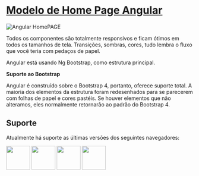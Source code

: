 # [Modelo de Home Page Angular](https://raphaelcarvalh.github.io/HomePage-/#/home/)

![Angular HomePAGE](https://lh3.googleusercontent.com/d/1HK10cL4sV6G83GvUajV2BBG4zBiL4B_O)

Todos os componentes são totalmente responsivos e ficam ótimos em todos os tamanhos de tela. Transições, sombras, cores, tudo lembra o fluxo que você teria com pedaços de papel.

Angular está usando Ng Bootstrap, como estrutura principal.

**Suporte ao Bootstrap**

Angular é construído sobre o Bootstrap 4, portanto, oferece suporte total. A maioria dos elementos da estrutura foram redesenhados para se parecerem com folhas de papel e cores pastéis. Se houver elementos que não alteramos, eles normalmente retornarão ao padrão do Bootstrap 4.

## Suporte

Atualmente há suporte as últimas versões dos seguintes navegadores:

<img src="https://cdn.discordapp.com/attachments/1177172733554065428/1252347730710237295/Google_Chrome_icon_2011.png?ex=6671e336&is=667091b6&hm=aeabb80db1cf2a9c474b9011eeab7cf7e4a3ce31aa869b65addeebad515d6d42&" width="64" height="64"> <img src="https://cdn.discordapp.com/attachments/1177172733554065428/1252347730450186310/Firefox_logo_2019.png?ex=6671e336&is=667091b6&hm=abf1d1a6c2c616872b72916f11da138057662fa716f9321f488cbd1d5cb4adf9&" width="64" height="64"> <img src="https://cdn.discordapp.com/attachments/1177172733554065428/1252347731016683560/Microsoft_Edge_logo_2019.png?ex=6671e336&is=667091b6&hm=a93955a8804eb6721a91cd9ac53ed36e4ca746af29fd04e799cb78dfee03bfb4&" width="64" height="64"> <img src="https://cdn.discordapp.com/attachments/1177172733554065428/1252347730161045624/opera-logo-browser.png?ex=6671e336&is=667091b6&hm=ad697104ab0866d27a42866ad275f279d89177ff0acdab454f9032c6b954ba59&" width="64" height="64"> 
